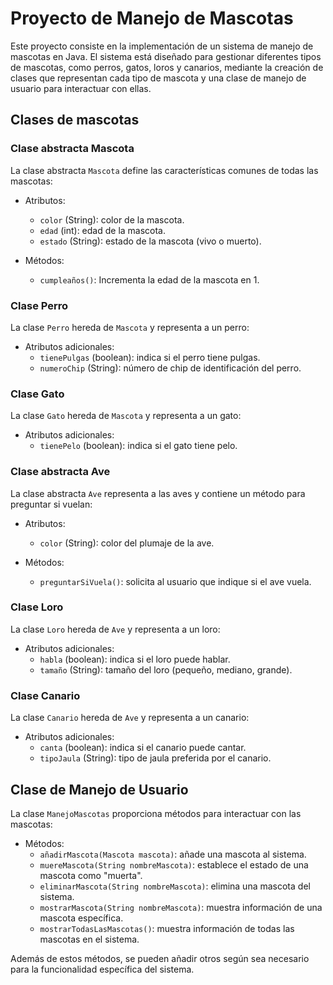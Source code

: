 # Proyecto de Manejo de Mascotas

Este proyecto consiste en la implementación de un sistema de manejo de mascotas en Java. El sistema está diseñado para gestionar diferentes tipos de mascotas, como perros, gatos, loros y canarios, mediante la creación de clases que representan cada tipo de mascota y una clase de manejo de usuario para interactuar con ellas.

## Clases de mascotas

### Clase abstracta Mascota

La clase abstracta `Mascota` define las características comunes de todas las mascotas:

- Atributos:
  - `color` (String): color de la mascota.
  - `edad` (int): edad de la mascota.
  - `estado` (String): estado de la mascota (vivo o muerto).

- Métodos:
  - `cumpleaños()`: Incrementa la edad de la mascota en 1.
  
### Clase Perro

La clase `Perro` hereda de `Mascota` y representa a un perro:

- Atributos adicionales:
  - `tienePulgas` (boolean): indica si el perro tiene pulgas.
  - `numeroChip` (String): número de chip de identificación del perro.

### Clase Gato

La clase `Gato` hereda de `Mascota` y representa a un gato:

- Atributos adicionales:
  - `tienePelo` (boolean): indica si el gato tiene pelo.

### Clase abstracta Ave

La clase abstracta `Ave` representa a las aves y contiene un método para preguntar si vuelan:

- Atributos:
  - `color` (String): color del plumaje de la ave.

- Métodos:
  - `preguntarSiVuela()`: solicita al usuario que indique si el ave vuela.

### Clase Loro

La clase `Loro` hereda de `Ave` y representa a un loro:

- Atributos adicionales:
  - `habla` (boolean): indica si el loro puede hablar.
  - `tamaño` (String): tamaño del loro (pequeño, mediano, grande).

### Clase Canario

La clase `Canario` hereda de `Ave` y representa a un canario:

- Atributos adicionales:
  - `canta` (boolean): indica si el canario puede cantar.
  - `tipoJaula` (String): tipo de jaula preferida por el canario.

## Clase de Manejo de Usuario

La clase `ManejoMascotas` proporciona métodos para interactuar con las mascotas:

- Métodos:
  - `añadirMascota(Mascota mascota)`: añade una mascota al sistema.
  - `muereMascota(String nombreMascota)`: establece el estado de una mascota como "muerta".
  - `eliminarMascota(String nombreMascota)`: elimina una mascota del sistema.
  - `mostrarMascota(String nombreMascota)`: muestra información de una mascota específica.
  - `mostrarTodasLasMascotas()`: muestra información de todas las mascotas en el sistema.

Además de estos métodos, se pueden añadir otros según sea necesario para la funcionalidad específica del sistema.
